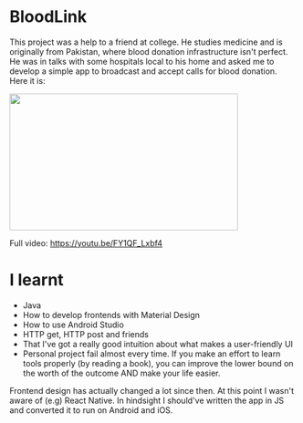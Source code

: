 # BloodLink

This project was a help to a friend at college. He studies medicine and is originally from Pakistan, where blood donation infrastructure isn't perfect. He was in talks with some hospitals local to his home and asked me to develop a simple app to broadcast and accept calls for blood donation. Here it is:

<img src=bloodlinkV3-0015-ANIMATION.gif width="400" height="240">


Full video: https://youtu.be/FY1QF_Lxbf4

# I learnt

* Java
* How to develop frontends with Material Design
* How to use Android Studio
* HTTP get, HTTP post and friends
* That I've got a really good intuition about what makes a user-friendly UI
* Personal project fail almost every time. If you make an effort to learn tools properly (by reading a book), you can improve the lower bound on the worth of the outcome AND make your life easier. 

Frontend design has actually changed a lot since then. At this point I wasn't aware of (e.g) React Native. In hindsight I should've written the app in JS and converted it to run on Android and iOS. 
